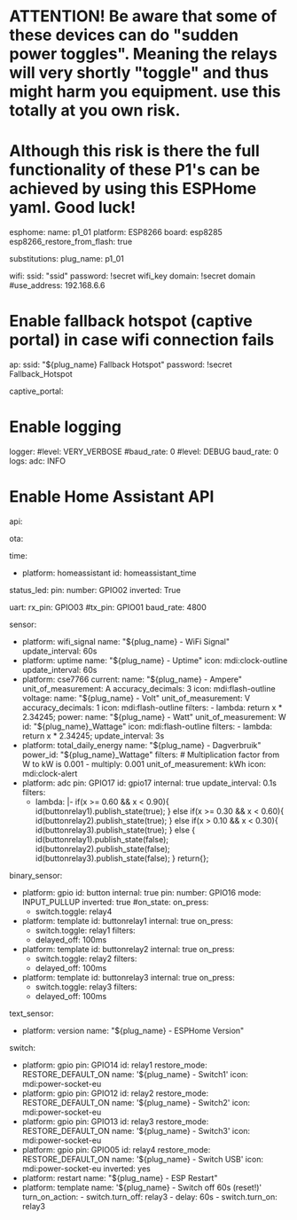 
# ATTENTION! Be aware that some of these devices can do "sudden power toggles". Meaning the relays will very shortly "toggle" and thus might harm you equipment. use this totally at you own risk.
# Although this risk is there the full functionality of these P1's can be achieved by using this ESPHome yaml. Good luck!

esphome:
  name: p1_01
  platform: ESP8266
  board: esp8285
  esp8266_restore_from_flash: true

substitutions:
  plug_name: p1_01

wifi:
  ssid: "ssid"
  password: !secret wifi_key
  domain: !secret domain
  #use_address: 192.168.6.6
  # Enable fallback hotspot (captive portal) in case wifi connection fails
  ap:
    ssid: "${plug_name} Fallback Hotspot"
    password: !secret Fallback_Hotspot

captive_portal:

# Enable logging
logger:
  #level: VERY_VERBOSE
  #baud_rate: 0
  #level: DEBUG
  baud_rate: 0
  logs:
    adc: INFO

# Enable Home Assistant API
api:

ota:

time:
  - platform: homeassistant
    id: homeassistant_time
    
status_led:
  pin:
    number: GPIO02
    inverted: True

uart:
  rx_pin: GPIO03
  #tx_pin: GPIO01
  baud_rate: 4800
  
sensor:
  - platform: wifi_signal
    name: "${plug_name} - WiFi Signal"
    update_interval: 60s
  - platform: uptime
    name: "${plug_name} - Uptime"
    icon: mdi:clock-outline
    update_interval: 60s 
  - platform: cse7766
    current:
      name: "${plug_name} - Ampere"
      unit_of_measurement: A
      accuracy_decimals: 3
      icon: mdi:flash-outline
    voltage:
      name: "${plug_name} - Volt"
      unit_of_measurement: V
      accuracy_decimals: 1
      icon: mdi:flash-outline
      filters:
        - lambda: return x * 2.34245;
    power:
      name: "${plug_name} - Watt"
      unit_of_measurement: W
      id: "${plug_name}_Wattage"
      icon: mdi:flash-outline
      filters:
        - lambda: return x * 2.34245;
    update_interval: 3s
  - platform: total_daily_energy
    name: "${plug_name} - Dagverbruik"
    power_id: "${plug_name}_Wattage"
    filters:
        # Multiplication factor from W to kW is 0.001
        - multiply: 0.001
    unit_of_measurement: kWh
    icon: mdi:clock-alert 
  - platform: adc
    pin: GPIO17
    id: gpio17
    internal: true
    update_interval: 0.1s
    filters:
      - lambda: |-
          if(x >= 0.60 && x < 0.90){
            id(buttonrelay1).publish_state(true);
          } else if(x >= 0.30 && x < 0.60){
            id(buttonrelay2).publish_state(true);
          }
          else if(x > 0.10 && x < 0.30){
            id(buttonrelay3).publish_state(true);
          } else {
            id(buttonrelay1).publish_state(false);
            id(buttonrelay2).publish_state(false);
            id(buttonrelay3).publish_state(false);
          }
          return{};

binary_sensor:
  - platform: gpio
    id: button
    internal: true
    pin:
      number: GPIO16
      mode: INPUT_PULLUP
      inverted: true
    #on_state:
    on_press:
      - switch.toggle: relay4
  - platform: template
    id: buttonrelay1
    internal: true
    on_press:
      - switch.toggle: relay1
    filters:
      - delayed_off: 100ms 
  - platform: template
    id: buttonrelay2
    internal: true
    on_press:
      - switch.toggle: relay2
    filters:
      - delayed_off: 100ms
  - platform: template
    id: buttonrelay3
    internal: true
    on_press:
      - switch.toggle: relay3
    filters:
      - delayed_off: 100ms
    
text_sensor:
  - platform: version
    name: "${plug_name} - ESPHome Version"

switch:
  - platform: gpio
    pin: GPIO14
    id: relay1
    restore_mode: RESTORE_DEFAULT_ON
    name: '${plug_name} - Switch1'
    icon: mdi:power-socket-eu
  - platform: gpio
    pin: GPIO12
    id: relay2
    restore_mode: RESTORE_DEFAULT_ON
    name: '${plug_name} - Switch2'
    icon: mdi:power-socket-eu
  - platform: gpio
    pin: GPIO13
    id: relay3
    restore_mode: RESTORE_DEFAULT_ON
    name: '${plug_name} - Switch3'
    icon: mdi:power-socket-eu
  - platform: gpio
    pin: GPIO05
    id: relay4
    restore_mode: RESTORE_DEFAULT_ON
    name: '${plug_name} - Switch USB'
    icon: mdi:power-socket-eu
    inverted: yes
  - platform: restart
    name: "${plug_name} - ESP Restart"
  - platform: template
    name: '${plug_name} - Switch off 60s (reset!)'
    turn_on_action:
        - switch.turn_off: relay3
        - delay: 60s
        - switch.turn_on: relay3
